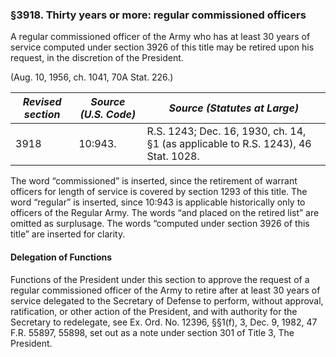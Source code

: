 ### §3918. Thirty years or more: regular commissioned officers ###

A regular commissioned officer of the Army who has at least 30 years of service computed under section 3926 of this title may be retired upon his request, in the discretion of the President.

(Aug. 10, 1956, ch. 1041, 70A Stat. 226.)

|*Revised section*|*Source (U.S. Code)*|                          *Source (Statutes at Large)*                           |
|-----------------|--------------------|---------------------------------------------------------------------------------|
|      3918       |      10:943.       |R.S. 1243; Dec. 16, 1930, ch. 14, §1 (as applicable to R.S. 1243), 46 Stat. 1028.|

The word “commissioned” is inserted, since the retirement of warrant officers for length of service is covered by section 1293 of this title. The word “regular” is inserted, since 10:943 is applicable historically only to officers of the Regular Army. The words “and placed on the retired list” are omitted as surplusage. The words “computed under section 3926 of this title” are inserted for clarity.

#### Delegation of Functions ####

Functions of the President under this section to approve the request of a regular commissioned officer of the Army to retire after at least 30 years of service delegated to the Secretary of Defense to perform, without approval, ratification, or other action of the President, and with authority for the Secretary to redelegate, see Ex. Ord. No. 12396, §§1(f), 3, Dec. 9, 1982, 47 F.R. 55897, 55898, set out as a note under section 301 of Title 3, The President.